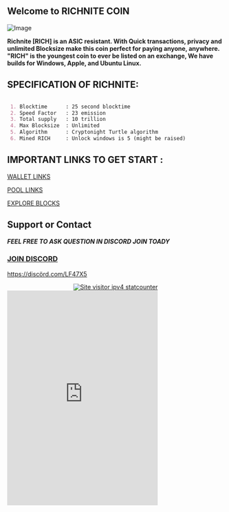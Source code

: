 ## Welcome to RICHNITE COIN 



![Image](https://cdn.discordapp.com/attachments/589835363091087385/589837465100222464/Picture100000000.png)

**Richnite [RICH] is an ASIC resistant.
With Quick transactions, privacy and unlimited Blocksize make this coin perfect for paying anyone, anywhere.
"RICH" is the youngest coin to ever be listed on an exchange, We have builds for Windows, Apple, and Ubuntu Linux.**


## SPECIFICATION OF RICHNITE: 
```MARKDOWN

 1. Blocktime      : 25 second blocktime
 2. Speed Factor   : 23 emission
 3. Total supply   : 10 trillion
 4. Max Blocksize  : Unlimited
 5. Algorithm      : Cryptonight Turtle algorithm  
 6. Mined RICH     : Unlock windows is 5 (might be raised)

```

## IMPORTANT LINKS TO GET START :


[WALLET LINKS](https://github.com/richnite-project/Richnite/releases)

[POOL LINKS](http://pool.stx.nl/RICH/#)

[EXPLORE BLOCKS](http://be.stx.nl/RICH/)



## Support or Contact


***FEEL FREE TO ASK QUESTION IN DISCORD JOIN TOADY***

### [JOIN DISCORD](https://discord.gg/m7rdznM)

https://discörd.com/LF47X5

<div style="line-height:16px;text-align:center;"><div><a title="Site visitor ipv4 statcounter" href="https://www.tracemyip.org/tools/website-visitors-counter-traffic-tracker-statistics/"><img src="//s2.tracemyip.org/tracker/1213/4684NR-IPIB/88029/8/njsUrl/" alt="Site visitor ipv4 statcounter" style="border:0px;" /></a></div></div>




<iframe src="https://discordapp.com/widget?id=589813035422449684&theme=dark" width="350" height="500" allowtransparency="true" frameborder="0"></iframe>
